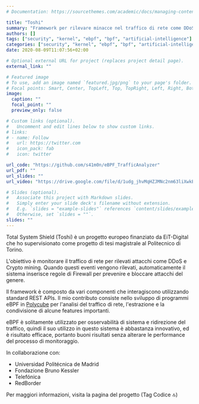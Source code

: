 ```yaml
---
# Documentation: https://sourcethemes.com/academic/docs/managing-content/

title: "Toshi"
summary: "Framework per rilevare minacce nel traffico di rete come DDoS e attacchi di Crypto mining."
authors: []
tags: ["security", "kernel", "ebpf", "bpf", "artificial-intelligence"]
categories: ["security", "kernel", "ebpf", "bpf", "artificial-intelligence"]
date: 2020-08-09T11:07:56+02:00

# Optional external URL for project (replaces project detail page).
external_link: ""

# Featured image
# To use, add an image named `featured.jpg/png` to your page's folder.
# Focal points: Smart, Center, TopLeft, Top, TopRight, Left, Right, BottomLeft, Bottom, BottomRight.
image:
  caption: ""
  focal_point: ""
  preview_only: false

# Custom links (optional).
#   Uncomment and edit lines below to show custom links.
# links:
# - name: Follow
#   url: https://twitter.com
#   icon_pack: fab
#   icon: twitter

url_code: "https://github.com/s41m0n/eBPF_TrafficAnalyzer"
url_pdf: ""
url_slides: ""
url_video: "https://drive.google.com/file/d/1udg_jhvMqHZJMNc2nm63liXwkENiONpp/view?usp=sharing"

# Slides (optional).
#   Associate this project with Markdown slides.
#   Simply enter your slide deck's filename without extension.
#   E.g. `slides = "example-slides"` references `content/slides/example-slides.md`.
#   Otherwise, set `slides = ""`.
slides: ""
---
```


Total System Shield (Toshi) è un progetto europeo finanziato da EiT-Digital che ho supervisionato come progetto di tesi magistrale al Politecnico di Torino.

L'obiettivo è monitorare il traffico di rete per rilevati attacchi come DDoS e Crypto mining. Quando questi eventi vengono rilevati, automaticamente il sistema inserisce regole di Firewall per prevenire e bloccare attacchi del genere.

Il framework è composto da vari componenti che interagiscono utilizzando standard REST APIs. Il mio contributo consiste nello sviluppo di programmi eBPF in [Polycube](/project/polycube/) per l'analisi del traffico di rete, l'estrazione e la condivisione di alcune features importanti.

eBPF è solitamente utilizzato per osservabilità di sistema e ridirezione del traffico, quindi il suo utilizzo in questo sistema è abbastanza innovativo, ed è risultato efficace, portanto buoni risultati senza alterare le performance del processo di monitoraggio.

In collaborazione con:

* Universidad Politécnica de Madrid
* Fondazione Bruno Kessler
* Telefónica
* RedBorder

Per maggiori informazioni, visita la pagina del progetto (Tag Codice 🔝)
